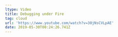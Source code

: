 ```yaml
---
ltype: Video
title: Debugging under Fire
tag: cloud
url: 'https://www.youtube.com/watch?v=30jNsCVLpAE'
date: 2019-05-30T00:24:26.741Z
---
```


